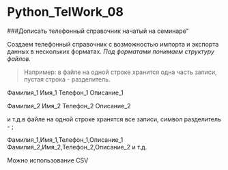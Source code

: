 # Python_TelWork_08
###Дописать телефонный справочник начатый на семинаре"

Создаем телефонный справочник с возможностью импорта и экспорта данных в нескольких форматах.
*Под форматами понимаем структуру файлов.*
>Например: в файле на одной строке хранится одна часть записи, пустая строка - разделитель.

Фамилия_1
Имя_1
Телефон_1
Описание_1

Фамилия_2
Имя_2
Телефон_2
Описание_2

и т.д.в файле на одной строке хранятся все записи, символ разделитель - ;

Фамилия_1,Имя_1,Телефон_1,Описание_1
Фамилия_2,Имя_2,Телефон_2,Описание_2
и т.д.

Можно использование CSV
